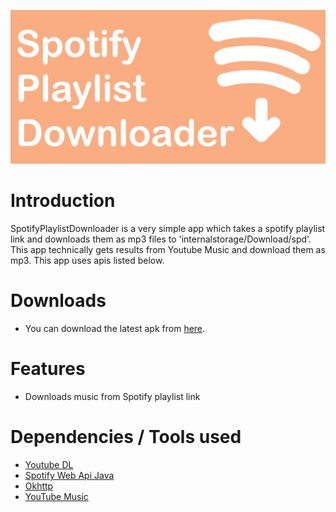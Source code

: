 ![](githubdocs/logo.png)

# Introduction
SpotifyPlaylistDownloader is a very simple app which takes a spotify playlist link and downloads them as mp3 files to 'internalstorage/Download/spd'.
This app technically gets results from Youtube Music and download them as mp3. 
This app uses apis listed below.

# Downloads
- You can download the latest apk from [here](https://github.com/supersu-man/SpotifyPlaylistDownloader/releases).
# Features
- Downloads music from Spotify playlist link

# Dependencies / Tools used
- [Youtube DL](https://github.com/yausername/youtubedl-android)
- [Spotify Web Api Java](https://github.com/thelinmichael/spotify-web-api-java)
- [Okhttp](https://square.github.io/okhttp/)
- [YouTube Music](https://music.youtube.com/)
